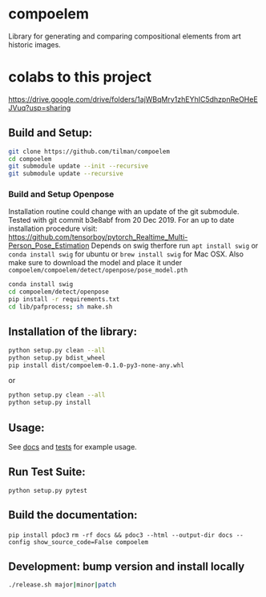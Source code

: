 # compoelem
Library for generating and comparing compositional elements from art historic images.

# colabs to this project
https://drive.google.com/drive/folders/1ajWBqMry1zhEYhIC5dhzpnReOHeEJVuq?usp=sharing

## Build and Setup:
```bash
git clone https://github.com/tilman/compoelem
cd compoelem
git submodule update --init --recursive
git submodule update --recursive
```
### Build and Setup Openpose
Installation routine could change with an update of the git submodule. Tested with git commit b3e8abf from 20 Dec 2019. For an up to date installation procedure visit: https://github.com/tensorboy/pytorch_Realtime_Multi-Person_Pose_Estimation
Depends on swig therfore run `apt install swig` or `conda install swig` for ubuntu or `brew install swig` for Mac OSX.
Also make sure to download the model and place it under `compoelem/compoelem/detect/openpose/pose_model.pth`
```bash
conda install swig
cd compoelem/detect/openpose
pip install -r requirements.txt
cd lib/pafprocess; sh make.sh
```
## Installation of the library:
```bash
python setup.py clean --all
python setup.py bdist_wheel
pip install dist/compoelem-0.1.0-py3-none-any.whl
```
or
```bash
python setup.py clean --all
python setup.py install
```

## Usage:
See [docs](https://tilman.github.io/compoelem/compoelem/) and [tests](tests/test_e2e.py) for example usage.

## Run Test Suite:
`python setup.py pytest`

## Build the documentation:
`pip install pdoc3`
`rm -rf docs && pdoc3 --html --output-dir docs --config show_source_code=False compoelem`

## Development: bump version and install locally
```bash
./release.sh major|minor|patch
```
